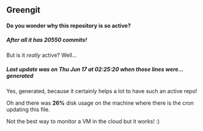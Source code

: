## Greengit

#### Do you wonder why this repository is so active?

##### After all it has 20550 commits!

But is it *really* active? Well...

##### Last update was on Thu Jun 17 at 02:25:20 when those lines were... generated

Yes, generated, because it certainly helps a lot to have such an active repo!

Oh and there was **26%** disk usage on the machine
where there is the cron updating this file.

Not the best way to monitor a VM in the cloud but it works! :)
